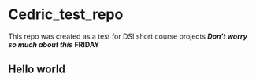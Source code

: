 # Cedric_test_repo
This repo was created as a test for DSI short course projects
_**Don't worry so much about this**_
**FRIDAY**
## Hello world